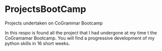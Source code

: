 # ProjectsBootCamp
Projects undertaken on CoGrammar Bootcamp 

In this respo is found all the project that I had undergone at my time t the CoGramamar Bootcamp. You will find a progressive development of my python skills in 16 short weeks. 

